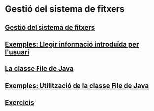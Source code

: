 # Gestió del sistema de fitxers

## [Gestió del sistema de fitxers](uf1nf1-gestio-sistema-fitxers.md)

## [Exemples: Llegir informació introduïda per l'usuari](uf1nf1-exemples-lectura-informacio.md)

## [La classe File de Java](uf1nf1-classe-file-java.md)

## [Exemples: Utilització de la classe File de Java](uf1nf1-exemples-classe-file-java.md)

## [Exercicis](uf1nf1-exericis-classe-file-java.md)
